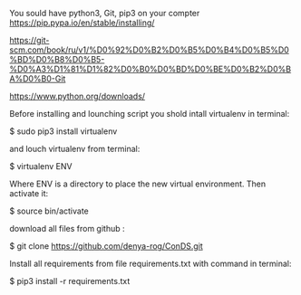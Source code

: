 

You sould have python3, Git, pip3 on your compter https://pip.pypa.io/en/stable/installing/

https://git-scm.com/book/ru/v1/%D0%92%D0%B2%D0%B5%D0%B4%D0%B5%D0%BD%D0%B8%D0%B5-%D0%A3%D1%81%D1%82%D0%B0%D0%BD%D0%BE%D0%B2%D0%BA%D0%B0-Git

https://www.python.org/downloads/

Before installing and lounching script you shold intall virtualenv in terminal:

$ sudo pip3 install virtualenv

and louch virtualenv from terminal:

$ virtualenv ENV

Where ENV is a directory to place the new virtual environment. Then activate it:

$ source bin/activate

download all files from github :

$ git clone https://github.com/denya-rog/ConDS.git

Install all requirements from file requirements.txt with command in terminal:

$ pip3 install -r requirements.txt

